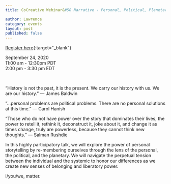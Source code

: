 ```yaml
---
title: CoCreative Webinar&#58 Narrative - Personal, Political, Planetary

author: Lawrence
category: events
layout: post
published: false
---
```


[Register here](https://www.wearecocreative.com/narrativepersonalpoliticalplanetary){:target="_blank"}

September 24, 2020  
11:00 am - 12:30pm PDT  
2:00 pm - 3:30 pm EDT  

​

“History is not the past, it is the present. We carry our history with us. We are our history.” — James Baldwin

 

“...personal problems are political problems. There are no personal solutions at this time.” — Carol Hanish

 

“Those who do not have power over the story that dominates their lives, the power to retell it, rethink it, deconstruct it, joke about it, and change it as times change, truly are powerless, because they cannot think new thoughts.” — Salman Rushdie

 

In this highly participatory talk, we will explore the power of personal storytelling by re-membering ourselves through the lens of the personal, the political, and the planetary. We will navigate the perpetual tension between the individual and the systemic to honor our differences as we create new senses of belonging and liberatory power.

i/you/we, matter.